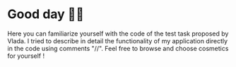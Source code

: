 # Good day 🙋‍♂️

Here you can familiarize yourself with the code of the test task proposed by Vlada.
I tried to describe in detail the functionality of my application directly in the code using comments "//".
Feel free to browse and choose cosmetics for yourself !
